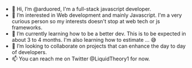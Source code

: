- 👋 Hi, I’m @arduored, I'm a full-stack javascript developer. 
- 👀 I’m interested in Web development and mainly Javascript. I'm a very curious person so my interests doesn't stop at web tech or js frameworks.
- 🌱 I’m currently learning how to be a better dev. This is to be expected in about 3 to 4 months. I'm also learning how to estimate ... 😅
- 💞️ I’m looking to collaborate on projects that can enhance the day to day of developers.
- 📫 You can reach me on Twitter @LiquidTheory1 for now.

<!---
arduored/arduored is a ✨ special ✨ repository because its `README.md` (this file) appears on your GitHub profile.
You can click the Preview link to take a look at your changes.
--->
